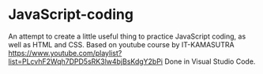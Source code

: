 # JavaScript-coding
An attempt to create a little useful thing to practice JavaScript coding, as well as HTML and CSS.
Based on youtube course by IT-KAMASUTRA https://www.youtube.com/playlist?list=PLcvhF2Wqh7DPD5sRK3lw4bjBsKdgY2bPi
Done in Visual Studio Code.
